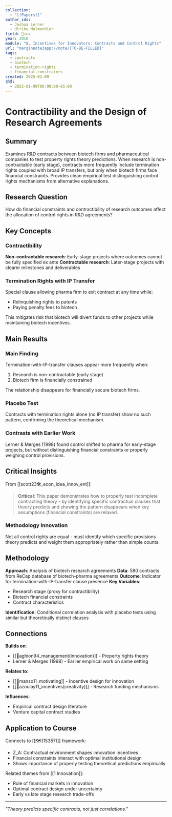 ```yaml
---
collection:
  - "[[Papers]]"
author_ids:
  - Joshua Lerner
  - Ulrike Malmendier
field: 🐢inv
year: 2010
module: "8. Incentives for Innovators: Contracts and Control Rights"
url: "marginnote3app://note/[TO-BE-FILLED]"
tags:
  - contracts
  - biotech
  - termination-rights
  - financial-constraints
created: 2025-01-09
성장:
  - 2025-01-09T00:00:00-05:00
---
```


# Contractibility and the Design of Research Agreements

## Summary
Examines R&D contracts between biotech firms and pharmaceutical companies to test property rights theory predictions. When research is non-contractable (early stage), contracts more frequently include termination rights coupled with broad IP transfers, but only when biotech firms face financial constraints. Provides clean empirical test distinguishing control rights mechanisms from alternative explanations.

## Research Question
How do financial constraints and contractibility of research outcomes affect the allocation of control rights in R&D agreements?

## Key Concepts

### Contractibility
**Non-contractable research**: Early-stage projects where outcomes cannot be fully specified ex ante
**Contractable research**: Later-stage projects with clearer milestones and deliverables

### Termination Rights with IP Transfer
Special clause allowing pharma firm to exit contract at any time while:
- Relinquishing rights to patents
- Paying penalty fees to biotech

This mitigates risk that biotech will divert funds to other projects while maintaining biotech incentives.

## Main Results

### Main Finding
Termination-with-IP-transfer clauses appear more frequently when:
1. Research is non-contractable (early stage)
2. Biotech firm is financially constrained

The relationship disappears for financially secure biotech firms.

### Placebo Test
Contracts with termination rights alone (no IP transfer) show no such pattern, confirming the theoretical mechanism.

### Contrasts with Earlier Work
Lerner & Merges (1998) found control shifted to pharma for early-stage projects, but without distinguishing financial constraints or properly weighing control provisions.

## Critical Insights

From [[scott23🛠️_econ_idea_innov_ent]]:

> **Critical**: This paper demonstrates how to properly test incomplete contracting theory - by identifying specific contractual clauses that theory predicts and showing the pattern disappears when key assumptions (financial constraints) are relaxed.

### Methodology Innovation
Not all control rights are equal - must identify which specific provisions theory predicts and weight them appropriately rather than simple counts.

## Methodology

**Approach**: Analysis of biotech research agreements
**Data**: 580 contracts from ReCap database of biotech-pharma agreements
**Outcome**: Indicator for termination-with-IP-transfer clause presence
**Key Variables**:
- Research stage (proxy for contractibility)
- Biotech financial constraints
- Contract characteristics

**Identification**: Conditional correlation analysis with placebo tests using similar but theoretically distinct clauses

## Connections

**Builds on**:
- [[📜aghion94_management(innovation)]] - Property rights theory
- Lerner & Merges (1998) - Earlier empirical work on same setting

**Relates to**:
- [[📜manso11_motivating]] - Incentive design for innovation
- [[📜azoulay11_incentives(creativity)]] - Research funding mechanisms

**Influences**:
- Empirical contract design literature
- Venture capital contract studies

## Application to Course

Connects to [[🗺️(15357)]] framework:
- Z_A: Contractual environment shapes innovation incentives
- Financial constraints interact with optimal institutional design
- Shows importance of properly testing theoretical predictions empirically

Related themes from [[1 Innovation]]:
- Role of financial markets in innovation
- Optimal contract design under uncertainty
- Early vs late stage research trade-offs

---

*"Theory predicts specific contracts, not just correlations."*
